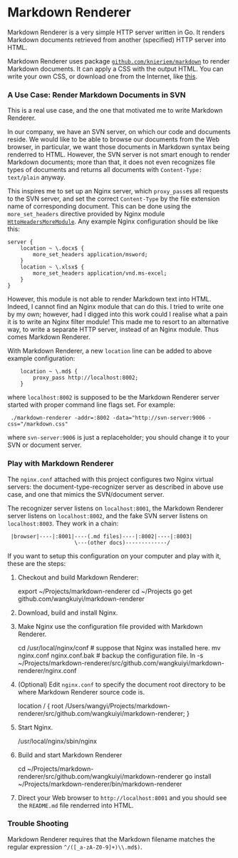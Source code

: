 # Markdown Renderer

Markdown Renderer is a very simple HTTP server written in Go.  It
renders Markdown documents retrieved from another (specified) HTTP
server into HTML.

Markdown Renderer uses package
[`github.com/knieriem/markdown`](https://github.com/knieriem/markdown)
to render Markdown documents.  It can apply a CSS with the output
HTML.  You can write your own CSS, or download one from the Internet,
like [this](http://kevinburke.bitbucket.org/markdowncss/).

### A Use Case: Render Markdown Documents in SVN

This is a real use case, and the one that motivated me to write
Markdown Renderer.

In our company, we have an SVN server, on which our code and documents
reside.  We would like to be able to browse our documents from the Web
browser, in particular, we want those documents in Markdown syntax
being renderred to HTML.  However, the SVN server is not smart enough
to render Markdown documents; more than that, it does not even
recognizes file types of documents and returns all documents with
`Content-Type: text/plain` anyway.

This inspires me to set up an Nginx server, which `proxy_pass`es all
requests to the SVN server, and set the correct `Content-Type` by the
file extension name of corresponding document.  This can be done using
the `more_set_headers` directive provided by Nginx module
[`HttpHeadersMoreModule`](http://wiki.nginx.org/HttpHeadersMoreModule).
Any example Nginx configuration should be like this:

    server {
        location ~ \.docx$ {
            more_set_headers application/msword;
        }
        location ~ \.xlsx$ {
            more_set_headers application/vnd.ms-excel;
        }
    }

However, this module is not able to render Markdown text into HTML.
Indeed, I cannot find an Nginx module that can do this.  I tried to
write one by my own; however, had I digged into this work could I
realise what a pain it is to write an Nginx filter module!  This made
me to resort to an alternative way, to write a separate HTTP server,
instead of an Nginx module.  Thus comes Markdown Renderer.

With Markdown Renderer, a new `location` line can be added to above
example configuration:

        location ~ \.md$ {
            proxy_pass http://localhost:8002;
        }

where `localhost:8002` is supposed to be the Markdown Renderer server
started with proper command line flags set.  For example:

     ./markdown-renderer -addr=:8002 -data="http://svn-server:9006 -css="/markdown.css"

where `svn-server:9006` is just a replaceholder; you should change it
to your SVN or document server.

### Play with Markdown Renderer

The `nginx.conf` attached with this project configures two Nginx
virtual servers: the document-type-recognizer server as described in
above use case, and one that mimics the SVN/document server.

The recognizer server listens on `localhost:8001`, the Markdown
Renderer server listens on `localhost:8002`, and the fake SVN server
listens on `localhost:8003`.  They work in a chain:

     |browser|----|:8001|----(.md files)----|:8002|----|:8003|
                         \---(other docs)-------------/

If you want to setup this configuration on your computer and play with
it, these are the steps:

  1. Checkout and build Markdown Renderer:

        export ~/Projects/markdown-renderer
        cd ~/Projects
        go get github.com/wangkuiyi/markdown-renderer

  1. Download, build and install Nginx.

  1. Make Nginx use the configuration file provided with Markdown Renderer.

        cd /usr/local/nginx/conf  # suppose that Nginx was installed here.
        mv nginx.conf nginx.conf.bak  # backup the configuration file.
        ln -s ~/Projects/markdown-renderer/src/github.com/wangkuiyi/markdown-renderer/nginx.conf

  1. (Optional) Edit `nginx.conf` to specify the document root
     directory to be where Markdown Renderer source code is.

        location / {
            root   /Users/wangyi/Projects/markdown-renderer/src/github.com/wangkuiyi/markdown-renderer;
        }


  1. Start Nginx.

        /usr/local/nginx/sbin/nginx

  1. Build and start Markdown Renderer

        cd ~/Projects/markdown-renderer/src/github.com/wangkuiyi/markdown-renderer
        go install
        ~/Projects/markdown-renderer/bin/markdown-renderer

  1. Direct your Web browser to `http://localhost:8001` and you should
     see the `README.md` file renderred into HTML.

### Trouble Shooting

Markdown Renderer requires that the Markdown filename matches the
regular expression `^/([_a-zA-Z0-9]+)\\.md$)`.
